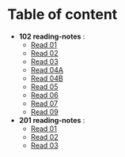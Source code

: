 # Table of content
* **102 reading-notes** :
  - [Read 01](https://omx302.github.io/reading-notes/Code102/Read01)
  - [Read 02](https://omx302.github.io/reading-notes/Code102/Read02)
  - [Read 03](https://omx302.github.io/reading-notes/Code102/Read03)
  - [Read 04A](https://omx302.github.io/reading-notes/Code102/Read04a)
  - [Read 04B](https://omx302.github.io/reading-notes/Code102/Read04b)
  - [Read 05](https://omx302.github.io/reading-notes/Code102/Read05)
  - [Read 06](https://omx302.github.io/reading-notes/Code102/Read06)
  - [Read 07](https://omx302.github.io/reading-notes/Code102/Read07)
  - [Read 09](https://omx302.github.io/reading-notes/Code102/Read09)
* **201 reading-notes** :
  - [Read 01](https://omx302.github.io/reading-notes/Code201/class-01)
  - [Read 02](https://omx302.github.io/reading-notes/Code201/class-02)
  - [Read 03](https://omx302.github.io/reading-notes/Code201/class-03)

